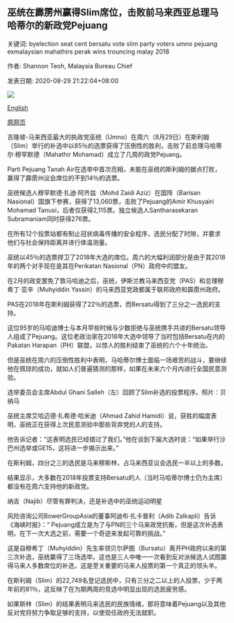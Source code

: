## 巫统在霹雳州赢得Slim席位，击败前马来西亚总理马哈蒂尔的新政党Pejuang

关键词: byelection seat cent bersatu vote slim party voters umno pejuang exmalaysian mahathirs perak wins trouncing malay 2018

作者: Shannon Teoh, Malaysia Bureau Chief

发表日期: 2020-08-29 21:22:04+08:00

![](https://www.straitstimes.com/sites/default/files/styles/x_large/public/articles/2020/08/29/hzumno0829.jpg?itok=-rCsjgHh)

[English](Umno%20wins%20Slim%20seat%20in%20Perak%2C%20trouncing%20ex-Malaysian%20PM%20Mahathir%27s%20new%20party%20Pejuang.md)

[原网页](https://www.straitstimes.com/asia/se-asia/umno-wins-slim-seat-trouncing-ex-malaysian-pm-mahathirs-new-party-pejuang)

吉隆坡-马来西亚最大的执政党巫统（Umno）在周六（8月29日）在斯利姆（Slim）举行的补选中以85％的选票获得了压倒性的胜利，击败了前总理马哈蒂尔·穆罕默德（Mahathir Mohamad）成立了几周的政党Pejuang。

Parti Pejuang Tanah Air在选举中首次亮相，未能在巫统的斯利姆的据点打败，赢得了霹雳州议会席位的不到14％的选票。

巫统候选人穆罕默德·扎迪·阿齐兹（Mohd Zaidi Aziz）在国阵（Barisan Nasional）国旗下参赛，获得了13,060票，击败了Pejuang的Amir Khusyairi Mohamad Tanusi，后者仅获得2,115票。独立候选人Santharasekaran Subramaniam同时获得276票。

在所有12个投票站都有制止冠状病毒传播的安全程序，选民分配了时隙，并要求他们与社会保持距离并进行体温测量。

巫统以45％的选票捍卫了2018年大选的席位。周六的大幅利润部分是由于其2018年的两个对手现在是其在Perikatan Nasional（PN）政府中的盟友。

在2月的政变罢免了敦马哈迪之后，巫统，伊斯兰教马来西亚党（PAS）和总理穆希丁·亚辛（Muhyiddin Yassin）的马来西亚党政都属于联邦政府和霹雳州政府。

PAS在2018年在斯利姆获得了22％的选票，而Bersatu得到了三分之一选民的支持。

这位95岁的马哈迪博士与本月早些时候与少数拒绝与巫统携手共进的Bersatu领导人组成了Pejuang。这位老政治家在2018年大选中领导了当时包括Bersatu在内的Pakatan Harapan（PH）联盟，以惊人的胜利结束了巫统的六个十年统治。

但是巫统在周六的压倒性胜利中表明，马哈蒂尔博士面临一场艰苦的战斗，要继续他在佩琼的成功，就如人们普遍猜测的那样，如果在未来六个月内进行全国民意测验。



选举委员会主席Abdul Ghani Salleh（左）回顾了Slim补选的投票程序。照片：贝纳马



巫统主席艾哈迈德·扎希德·哈米迪（Ahmad Zahid Hamidi）说，获胜的幅度表明，巫统正在获得上次民意测验中那些背弃党的人的支持。

他告诉记者：“这表明选民已经错过了我们。”他在谈到下届大选时说：“如果举行沙巴州选举或GE15，这将进一步揭示出来。”

在斯利姆，四分之三的选民是马来穆斯林，占马来西亚议会选民一半以上的多数。

结果显示，大多数在2018年投票支持Bersatu的人（当时马哈蒂尔博士仍为主席）都没有在周六支持他的新政党。

纳吉（Najib）尽管有罪判决，还是补选中的巫统运动明星

风险咨询公司BowerGroupAsia的董事阿迪布·扎卡普利（Adib Zalkapli）告诉《海峡时报》：“ Pejuang成立是为了与PN的三个马来政党抗衡，但是这次补选表明，在下一次大选之前，需要一个奇迹来发起可靠的挑战。”

这是自穆希丁（Muhyiddin）先生率领贝尔萨图（Bursatu）离开PH政府以来的第三次补选，巫统赢得了三场选举。这也是三人中唯一一次看到反对派候选人试图赢得马来人多数席位的补选，这是至关重要的马来人投票的第一个真正的领头羊。

在斯利姆（Slim）的22,749名登记选民中，只有三分之二以上的人投票，少于两年前的81％，这反映了在为期两周的竞选中明显出现的选民疲劳感。

如果斯林（Slim）的结果表明马来选民的民族情绪，那将意味着Pejuang以及其他反对党将努力争取足够的支持，以使现任政府无法就职。